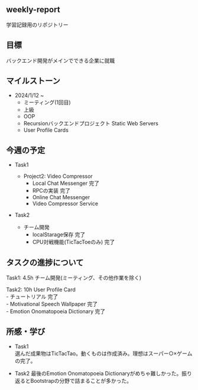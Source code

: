 ## weekly-report
学習記録用のリポジトリー

## 目標
バックエンド開発がメインでできる企業に就職

## マイルストーン
- 2024/1/12 ~
    - ミーティング(1回目)
    - 上級
    - OOP
    - Recursionバックエンドプロジェクト Static Web Servers
    - User Profile Cards

## 今週の予定
- Task1
    - Project2: Video Compressor
        - Local Chat Messenger 完了
        - RPCの実装 完了
        - Online Chat Messenger
        - Video Compressor Service 

- Task2
    - チーム開発
        - localStarage保存 完了
        - CPU対戦機能(TicTacToeのみ) 完了

## タスクの進捗について
Task1: 4.5h
    チーム開発(ミーティング、その他作業を除く)

Task2: 10h
    User Profile Card  
        - チュートリアル 完了  
        - Motivational Speech Wallpaper 完了  
        - Emotion Onomatopoeia Dictionary 完了  


## 所感・学び
- Task1  
選んだ成果物はTicTacTao。動くものは作成済み。理想はスーパー○×ゲームの完了。

- Task2
最後のEmotion Onomatopoeia Dictionaryがめちゃ難しかった。振り返るとBootstrapの分野で詰まることが多かった。
